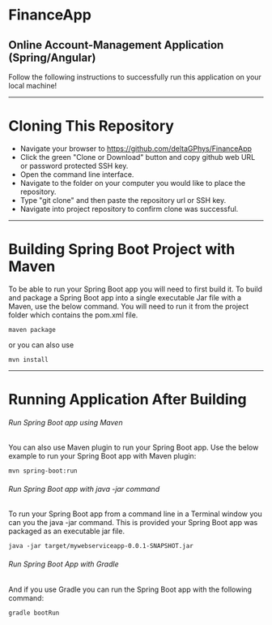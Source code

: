 # FinanceApp
## Online Account-Management Application (Spring/Angular)

Follow the following instructions to successfully run this application on your local machine!
__________________________________________

# Cloning This Repository

- Navigate your browser to https://github.com/deltaGPhys/FinanceApp
- Click the green "Clone or Download" button and copy github web URL or password protected SSH key.
- Open the command line interface.
- Navigate to the folder on your computer you would like to place the repository.
- Type "git clone" and then paste the repository url or SSH key. 
- Navigate into project repository to confirm clone was successful.

__________________________________________

# Building Spring Boot Project with Maven

To be able to run your Spring Boot app you will need to first build it. To build and package a Spring Boot app into a single executable Jar file with a Maven, use the below command. You will need to run it from the project folder which contains the pom.xml file.

    maven package

or you can also use

    mvn install

__________________________________________


# Running Application After Building


###### Run Spring Boot app using Maven

You can also use Maven plugin to run your Spring Boot app. Use the below example to run your Spring Boot app with Maven plugin:

    mvn spring-boot:run


###### Run Spring Boot app with java -jar command

To run your Spring Boot app from a command line in a Terminal window you can you the java -jar command. This is provided your Spring Boot app was packaged as an executable jar file.

    java -jar target/mywebserviceapp-0.0.1-SNAPSHOT.jar


###### Run Spring Boot App with Gradle

And if you use Gradle you can run the Spring Boot app with the following command:

    gradle bootRun


